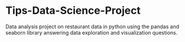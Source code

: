 # Tips-Data-Science-Project
Data analysis project on restaurant data in python using the pandas and seaborn library answering data exploration and visualization questions.
